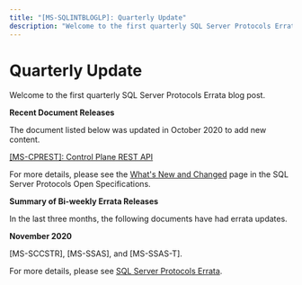 ```yaml
---
title: "[MS-SQLINTBLOGLP]: Quarterly Update"
description: "Welcome to the first quarterly SQL Server Protocols Errata blog post. Recent Document Releases The document listed below was updated in October"
---
```


# Quarterly Update

<p>Welcome to the first quarterly SQL Server Protocols Errata
blog post.</p>
<p><b>Recent Document
Releases</b></p>
<p>The document listed below was updated in October 2020 to add
new content.</p>
<p><span><a href="https://docs.microsoft.com/en-us/openspecs/sql_server_protocols/ms-cprest/8fc422db-5e90-4dae-8a2a-aab4dd5503e9">[MS-CPREST]:
Control Plane REST API</a></span></p>
<p>For more details, please see the <span><a href="https://docs.microsoft.com/en-us/openspecs/sql_server_protocols/ms-sqlprotlp/2efaa6c9-699e-4e2c-9ea7-d342ad51a988">What's
New and Changed</a></span> page in the SQL Server Protocols Open
Specifications.</p>
<p><b>Summary of Bi-weekly
Errata Releases</b></p>
<p>In the last three months, the following documents have had
errata updates.</p>
<p><b>November 2020</b></p>
<p>[MS-SCCSTR], [MS-SSAS], and [MS-SSAS-T].</p>
<p>For more details, please see <span><a href="https://docs.microsoft.com/en-us/openspecs/sql_server_protocols/ms-sqlerrata/ccfd60a1-e76b-4f03-93d0-a4d10ec03f5e">SQL
Server Protocols Errata</a></span>.</p>

                